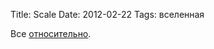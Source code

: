 Title: Scale
Date: 2012-02-22
Tags: вселенная

<div class="text">Все <a href="http://htwins.net/scale2/">относительно</a>.</div>